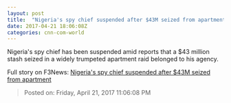 ```yaml
---
layout: post
title:  "Nigeria's spy chief suspended after $43M seized from apartment"
date: 2017-04-21 18:06:08Z
categories: cnn-com-world
---
```


Nigeria's spy chief has been suspended amid reports that a $43 million stash seized in a widely trumpeted apartment raid belonged to his agency.


Full story on F3News: [Nigeria's spy chief suspended after $43M seized from apartment](http://www.f3nws.com/n/hZKyVB)

> Posted on: Friday, April 21, 2017 11:06:08 PM
